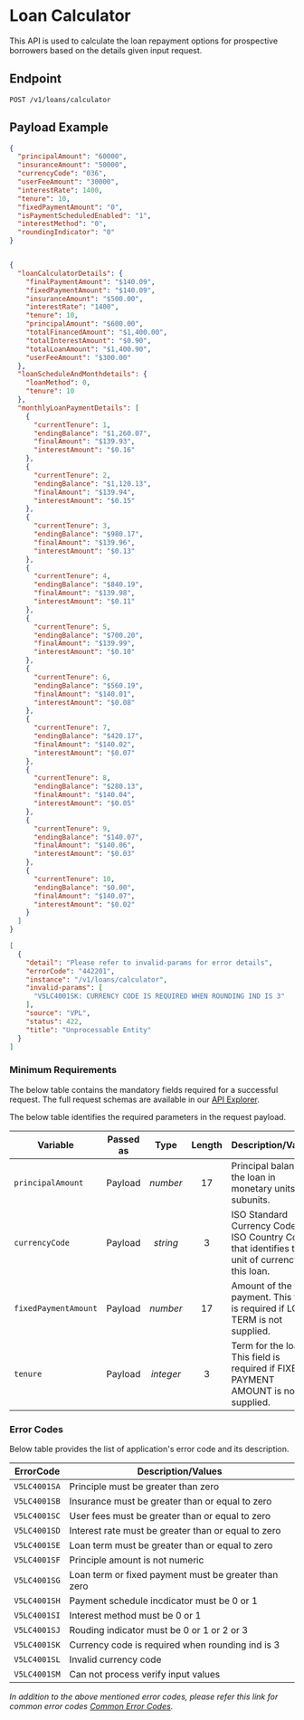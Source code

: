 # Loan Calculator

This API is used to calculate the loan repayment options for prospective borrowers based on the details given input request. 

## Endpoint

`POST /v1/loans/calculator`

## Payload Example

<!--
type: tab
titles: Request, Response, Error
-->

```json
{
  "principalAmount": "60000",
  "insuranceAmount": "50000",
  "currencyCode": "036",
  "userFeeAmount": "30000",
  "interestRate": 1400,
  "tenure": 10,
  "fixedPaymentAmount": "0",
  "isPaymentScheduledEnabled": "1",
  "interestMethod": "0",
  "roundingIndicator": "0"
}

```

<!--
type: tab
-->

```json

{
  "loanCalculatorDetails": {
    "finalPaymentAmount": "$140.09",
    "fixedPaymentAmount": "$140.09",
    "insuranceAmount": "$500.00",
    "interestRate": "1400",
    "tenure": 10,
    "principalAmount": "$600.00",
    "totalFinancedAmount": "$1,400.00",
    "totalInterestAmount": "$0.90",
    "totalLoanAmount": "$1,400.90",
    "userFeeAmount": "$300.00"
  },
  "loanScheduleAndMonthdetails": {
    "loanMethod": 0,
    "tenure": 10
  },
  "monthlyLoanPaymentDetails": [
    {
      "currentTenure": 1,
      "endingBalance": "$1,260.07",
      "finalAmount": "$139.93",
      "interestAmount": "$0.16"
    },
    {
      "currentTenure": 2,
      "endingBalance": "$1,120.13",
      "finalAmount": "$139.94",
      "interestAmount": "$0.15"
    },
    {
      "currentTenure": 3,
      "endingBalance": "$980.17",
      "finalAmount": "$139.96",
      "interestAmount": "$0.13"
    },
    {
      "currentTenure": 4,
      "endingBalance": "$840.19",
      "finalAmount": "$139.98",
      "interestAmount": "$0.11"
    },
    {
      "currentTenure": 5,
      "endingBalance": "$700.20",
      "finalAmount": "$139.99",
      "interestAmount": "$0.10"
    },
    {
      "currentTenure": 6,
      "endingBalance": "$560.19",
      "finalAmount": "$140.01",
      "interestAmount": "$0.08"
    },
    {
      "currentTenure": 7,
      "endingBalance": "$420.17",
      "finalAmount": "$140.02",
      "interestAmount": "$0.07"
    },
    {
      "currentTenure": 8,
      "endingBalance": "$280.13",
      "finalAmount": "$140.04",
      "interestAmount": "$0.05"
    },
    {
      "currentTenure": 9,
      "endingBalance": "$140.07",
      "finalAmount": "$140.06",
      "interestAmount": "$0.03"
    },
    {
      "currentTenure": 10,
      "endingBalance": "$0.00",
      "finalAmount": "$140.07",
      "interestAmount": "$0.02"
    }
  ]
}

```

<!--
type: tab
-->

```json
[
  {
    "detail": "Please refer to invalid-params for error details",
    "errorCode": "442201",
    "instance": "/v1/loans/calculator",
    "invalid-params": [
      "V5LC4001SK: CURRENCY CODE IS REQUIRED WHEN ROUNDING IND IS 3"
    ],
    "source": "VPL",
    "status": 422,
    "title": "Unprocessable Entity"
  }
]

```

<!-- type: tab-end -->

### Minimum Requirements

The below table contains the mandatory fields required for a successful request. The full request schemas are available in our [API Explorer](../api/?type=post&path=/v1/loans/calculator).

The below table identifies the required parameters in the request payload.

| Variable | Passed as | Type | Length | Description/Values |
| -------- | :-------: | :--: | :------------: | ------------------ |
| `principalAmount` | Payload  | *number* | 17 | Principal balance of the loan in monetary units and subunits.|
| `currencyCode` | Payload  | *string* | 3 | ISO Standard Currency Code or ISO Country Code that identifies the unit of currency for this loan.|
| `fixedPaymentAmount` | Payload  | *number* | 17 | Amount of the fixed payment. This field is required if LOAN TERM is not supplied.|
| `tenure` | Payload  | *integer*| 3 | Term for the loan. This field is required if FIXED PAYMENT AMOUNT is not supplied.|



### Error Codes

Below table provides the list of application's error code and its description.

| ErrorCode |  Description/Values |
| --------  | ------------------ |
| `V5LC4001SA` | Principle must be greater than zero |  
| `V5LC4001SB` | Insurance must be greater than or equal to zero |  
| `V5LC4001SC` | User fees must be greater than or equal to zero |  
| `V5LC4001SD` | Interest rate must be greater than or equal to zero |  
| `V5LC4001SE` | Loan term must be greater than or equal to zero |  
| `V5LC4001SF` | Principle amount is not numeric |  
| `V5LC4001SG` | Loan term or fixed payment must be greater than zero |  
| `V5LC4001SH` | Payment schedule incdicator must be 0 or 1 |  
| `V5LC4001SI` | Interest method must be 0 or 1 |  
| `V5LC4001SJ` | Rouding indicator must be 0 or 1 or 2 or 3 |  
| `V5LC4001SK` | Currency code is required when rounding ind is 3 |  
| `V5LC4001SL` | Invalid currency code |  
| `V5LC4001SM` | Can not process verify input values |  


*In addition to the above mentioned error codes, please refer this link for common error codes [Common Error Codes](?path=docs/Common_Error_Code.md).*
